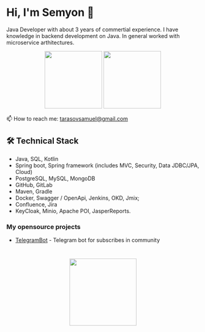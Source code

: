 # Hi, I'm Semyon 👋
Java Developer with about 3 years of commertial experience. I have knowledge in backend development on Java. In general worked with microservice arthitectures.

<p align = 'center'>
 <a href="https://github-readme-stats.vercel.app/api?username=TarasovSam&show_icons=true&count_private=true"><img height=150 src="https://github-readme-stats.vercel.app/api?username=TarasovSam&show_icons=true&count_private=true" /></a>
<a href="https://github.com/TarasovSam/github-readme-stats"><img height=150 src="https://github-readme-stats.vercel.app/api/top-langs/?username=TarasovSam&layout=compact" /></a>
 </p>

  📫  How to reach me: <a href='mailto:tarasovsamuel@gmail.com'>tarasovsamuel@gmail.com</a>
</p>

## 🛠 Technical Stack
*   Java, SQL, Kotlin
*   Spring boot, Spring framework (includes MVC, Security, Data JDBC/JPA, Cloud)
*   PostgreSQL, MySQL, MongoDB
*   GitHub, GitLab
*   Maven, Gradle
*   Docker, Swagger / OpenApi, Jenkins, OKD, Jmix;
*   Confluence, Jira
*   KeyCloak, Minio, Apache POI, JasperReports.

### My opensource projects

*   [TelegramBot](https://github.com/TarasovSam/Telegrambot) - Telegram bot for subscribes in community

<div align="center" style="margin: 40px 0">
    <a href="https://github.com/TarasovSam/github-profile-views-counter">
        <img width="175px" src="https://komarev.com/ghpvc/?username=TarasovSam&color=DE002D">
    </a>
</div>
